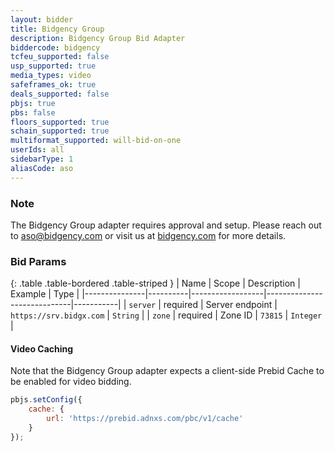```yaml
---
layout: bidder
title: Bidgency Group
description: Bidgency Group Bid Adapter
biddercode: bidgency
tcfeu_supported: false
usp_supported: true
media_types: video
safeframes_ok: true
deals_supported: false
pbjs: true
pbs: false
floors_supported: true
schain_supported: true
multiformat_supported: will-bid-on-one
userIds: all
sidebarType: 1
aliasCode: aso
---
```

### Note

The Bidgency Group adapter requires approval and setup. Please reach out to <aso@bidgency.com> or visit us at [bidgency.com](https://bidgency.com) for more details.

### Bid Params

{: .table .table-bordered .table-striped }
| Name          | Scope    | Description      | Example                     | Type      |
|---------------|----------|------------------|-----------------------------|-----------|
| `server`      | required | Server endpoint  | `https://srv.bidgx.com`     | `String`  |
| `zone`        | required | Zone ID          | `73815`                     | `Integer` |

#### Video Caching

Note that the Bidgency Group adapter expects a client-side Prebid Cache to be enabled for video bidding.

```js
pbjs.setConfig({
    cache: {
        url: 'https://prebid.adnxs.com/pbc/v1/cache'
    }
});
```
